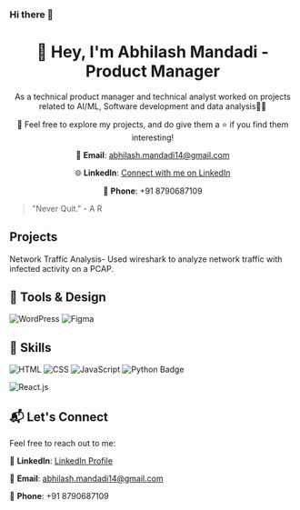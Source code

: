 ### Hi there 👋
                
<!--
**abhi-1111/abhi-1111** is a ✨ _special_ ✨ repository because its `README.md` (this file) appears on your GitHub profile.

Here are some ideas to get you started:

- 🔭 I’m currently working on ...
- 🌱 I’m currently learning ...
- 👯 I’m looking to collaborate on ...
- 🤔 I’m looking for help with ...
- 💬 Ask me about ...
- 📫 How to reach me: ...
- 😄 Pronouns: ...
- ⚡ Fun fact: ...
-->

<div align="center">
  <h1>👋 Hey, I'm Abhilash Mandadi - Product Manager</h1>
  <p> As a technical product manager and technical analyst worked on projects related to AI/ML, Software development and data analysis👨‍💻</p>
  <p>🌟 Feel free to explore my projects, and do give them a ⭐ if you find them interesting!</p>
  
  📧 **Email**: [abhilash.mandadi14@gmail.com](mailto:abhilash.mandadi14@gmail.com)

  🌐 **LinkedIn**: [Connect with me on LinkedIn](https://www.linkedin.com/in/abhilashrm/)

  📱 **Phone**: +91 8790687109
</div>

> "Never Quit." - A R

## Projects

<p>Network Traffic Analysis-
    Used wireshark to analyze network traffic with infected activity on a PCAP.
</p>

## 🎨 Tools & Design

![WordPress](https://img.shields.io/badge/WordPress-21759B?style=flat-square&logo=wordpress&logoColor=white)
![Figma](https://img.shields.io/badge/Figma-F24E1E?style=flat-square&logo=figma&logoColor=white)


## 🚀 Skills

![HTML](https://img.shields.io/badge/HTML-E34F26?style=flat-square&logo=html5&logoColor=white)
![CSS](https://img.shields.io/badge/CSS-1572B6?style=flat-square&logo=css3&logoColor=white)
![JavaScript](https://img.shields.io/badge/JavaScript-F7DF1E?style=flat-square&logo=javascript&logoColor=black)
![Python Badge](https://img.shields.io/badge/Python-3776AB?logo=python&logoColor=fff&style=flat)


![React.js](https://img.shields.io/badge/React-61DAFB?style=flat-square&logo=react&logoColor=black)


## 📬 Let's Connect

Feel free to reach out to me:

🚀 **LinkedIn**: [LinkedIn Profile](https://www.linkedin.com/in/abhilashrm/)

🚀 **Email**: [abhilash.mandadi14@gmail.com](mailto:abhilash.mandadi14@gmail.com)

📱 **Phone**: +91 8790687109
